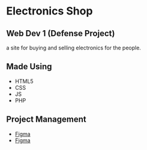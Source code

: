 # Electronics Shop 
## Web Dev 1 (Defense Project)
a site for buying and selling electronics for the people.

## Made Using
* HTML5
* CSS
* JS 
* PHP

## Project Management
* [Figma](https://www.figma.com/file/8z27ITxhgTd04Qc4p8qP5O/Login?t=GVSfAPYJDD6ZEl5u-6) 
* [Figma](https://www.figma.com/file/CpWiPIyjBpMyEwPaXwAezM/Home-Page?t=GVSfAPYJDD6ZEl5u-6)





